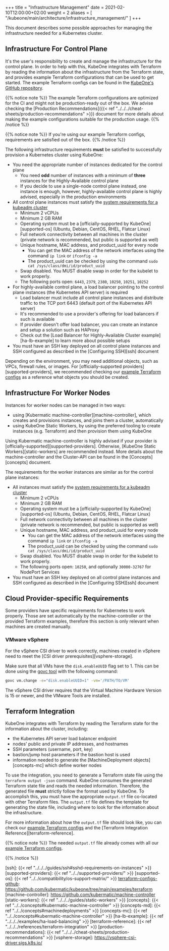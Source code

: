 +++
title = "Infrastructure Management"
date = 2021-02-10T12:00:00+02:00
weight = 2
aliases = [
 "/kubeone/main/architecture/infrastructure_management/"
]
+++

This document describes some possible approaches for managing the
infrastructure needed for a Kubernetes cluster.

## Infrastructure For Control Plane

It's the user's responsibility to create and manage the infrastructure for the
control plane. In order to help with this, KubeOne integrates with Terraform by
reading the information about the infrastructure from the Terraform state, and
provides example Terraform configurations that can be used to get started. The
example Terraform configs can be found in the [KubeOne's GitHub repository][terraform-configs-github].

{{% notice note %}}
The example Terraform configurations are optimized for the CI and might not
be production-ready out of the box. We advise checking the
[Production Recommendations]({{< ref "../../../cheat-sheets/production-recommendations" >}})
document for more details about making the example configurations suitable for
the production usage.
{{% /notice %}}

{{% notice note %}}
If you're using our example Terraform configs, requirements are satisfied
out of the box.
{{% /notice %}}

The following infrastructure requirements **must** be satisfied to successfully
provision a Kubernetes cluster using KubeOne:

* You need the appropriate number of instances dedicated for the control plane
  * You need **odd** number of instances with a minimum of **three** instances
  for the Highly-Available control plane
  * If you decide to use a single-node control plane instead, one instance is
    enough, however, highly-available control plane is highly advised,
    especially in the production environments
* All control plane instances must satisfy the
  [system requirements for a kubeadm cluster][kubeadm-sysreq]
  * Minimum 2 vCPUs
  * Minimum 2 GB RAM
  * Operating system must be a [officially-supported by KubeOne][supported-os]
    (Ubuntu, Debian, CentOS, RHEL, Flatcar Linux)
  * Full network connectivity between all machines in the cluster
    (private network is recommended, but public is supported as well)
  * Unique hostname, MAC address, and product_uuid for every node
    * You can get the MAC address of the network interfaces using the command
    `ip link` or `ifconfig -a`
    * The product_uuid can be checked by using the command
     `sudo cat /sys/class/dmi/id/product_uuid`
  * Swap disabled. You MUST disable swap in order for the kubelet to work
    properly.
  * The following ports open: `6443`, `2379`, `2380`, `10250`, `10251`, `10252`
* For highly-available control plane, a load balancer pointing to the
  control plane instances (the Kubernetes API server) is required
  * Load balancer must include all control plane instances and distribute
    traffic to the TCP port 6443 (default port of the Kubernetes API server)
  * It's recommended to use a provider's offering for load balancers if such is
    available
  * If provider doesn't offer load balancer, you can create an instance and
    setup a solution such as HAProxy
  * Check out the [Load Balancer for Highly-Available Cluster example][ha-lb-example]
    to learn more about possible setups
* You must have an SSH key deployed on all control plane instances and
  SSH configured as described in the [Configuring SSH][ssh] document

Depending on the environment, you may need additional objects, such as VPCs,
firewall rules, or images. For [officially-supported
providers][supported-providers], we recommended checking our [example Terraform
configs][terraform-configs-github] as a reference what objects you should be
created.

## Infrastructure For Worker Nodes

Instances for worker nodes can be managed in two ways:

* using [Kubermatic machine-controller][machine-controller], which creates and
  provisions instances, and joins them a cluster, automatically
* using KubeOne Static Workers, by using the preferred tooling to create
  instances (e.g. Terraform) and then provision them using KubeOne

Using Kubermatic machine-controller is highly advised if your provider is
[officially-supported][supported-providers].
Otherwise, [KubeOne Static Workers][static-workers] are recommended instead.
More details about the machine-controller and the Cluster-API can be found in
the [Concepts][concepts] document.

The requirements for the worker instances are similar as for the control
plane instances:

* All instances must satisfy the
  [system requirements for a kubeadm cluster][kubeadm-sysreq]
  * Minimum 2 vCPUs
  * Minimum 2 GB RAM
  * Operating system must be a [officially-supported by KubeOne][supported-os]
    (Ubuntu, Debian, CentOS, RHEL, Flatcar Linux)
  * Full network connectivity between all machines in the cluster
    (private network is recommended, but public is supported as well)
  * Unique hostname, MAC address, and product_uuid for every node
    * You can get the MAC address of the network interfaces using the command
    `ip link` or `ifconfig -a`
    * The product_uuid can be checked by using the command
     `sudo cat /sys/class/dmi/id/product_uuid`
  * Swap disabled. You MUST disable swap in order for the kubelet to work
    properly.
  * The following ports open: `10250`, and optionally `30000-32767` for
    NodePort Services
* You must have an SSH key deployed on all control plane instances and
  SSH configured as described in the [Configuring SSH][ssh] document

## Cloud Provider-specific Requirements

Some providers have specific requirements for Kubernetes to work properly.
Those are set automatically by the machine-controller or the provided Terraform examples, therefore this section is only relevant when machines are created manually.

### VMware vSphere
For the vSphere CSI driver to work correctly, machines created in vSphere need to meet the [CSI driver prerequisites][vsphere-storage].

Make sure that all VMs have the `disk.enableUUID` flag set to 1. This can be done using the [govc tool](https://github.com/vmware/govmomi/tree/master/govc) with the following command:
```bash
govc vm.change -e="disk.enableUUID=1" -vm='/PATH/TO/VM'
```

The vSphere CSI driver requires that the Virtual Machine Hardware Version is 15 or newer, and the VMware Tools are installed.

## Terraform Integration

KubeOne integrates with Terraform by reading the Terraform state for the
information about the cluster, including:

* the Kubernetes API server load balancer endpoint
* nodes' public and private IP addresses, and hostnames
* SSH parameters (username, port, key)
* bastion/jump host parameters if the bastion host is used
* information needed to generate the [MachineDeployment objects][concepts-mc]
  which define worker nodes

To use the integration, you need to generate a Terraform state file using the
`terraform output -json` command. KubeOne consumes the generated Terraform
state file and reads the needed information. Therefore, the generated file
**must** strictly follow the format used by KubeOne. To accomplish this, you
must have the appropriate `output.tf` file co-located with other Terraform
files. The `output.tf` file defines the template for generating the state file, including where to look for the information about the infrastructure.

For more information about how the `output.tf` file should look like, you can
check our [example Terraform configs][terraform-configs-github] and the
[Terraform Integration Reference][terraform-reference].

{{% notice note %}}
The needed `output.tf` file already comes with all our
[example Terraform configs][terraform-configs-github].

[terraform-configs-github]: https://github.com/kubermatic/kubeone/tree/main/examples/terraform
{{% /notice %}}

[kubeadm-sysreq]: https://kubernetes.io/docs/setup/production-environment/tools/kubeadm/install-kubeadm/#before-you-begin
[ssh]: {{< ref "../../../guides/ssh#sshd-requirements-on-instances" >}}
[supported-providers]: {{< ref "../../supported-providers/" >}}
[supported-os]: {{< ref "../../compatibility/os-support-matrix/" >}}
[terraform-configs-github]: https://github.com/kubermatic/kubeone/tree/main/examples/terraform
[machine-controller]: https://github.com/kubermatic/machine-controller
[static-workers]: {{< ref "../../../guides/static-workers" >}}
[concepts]: {{< ref "../../concepts#kubermatic-machine-controller" >}}
[concepts-md]: {{< ref "../../concepts#machinedeployments" >}}
[concepts-mc]: {{< ref "../../concepts#kubermatic-machine-controller" >}}
[ha-lb-example]: {{< ref "../../../examples/ha-load-balancing" >}}
[terraform-reference]: {{< ref "../../../references/terraform-integration" >}}
[production-recommendations]: {{< ref "../../../cheat-sheets/production-recommendations" >}}
[vsphere-storage]: https://vsphere-csi-driver.sigs.k8s.io/

